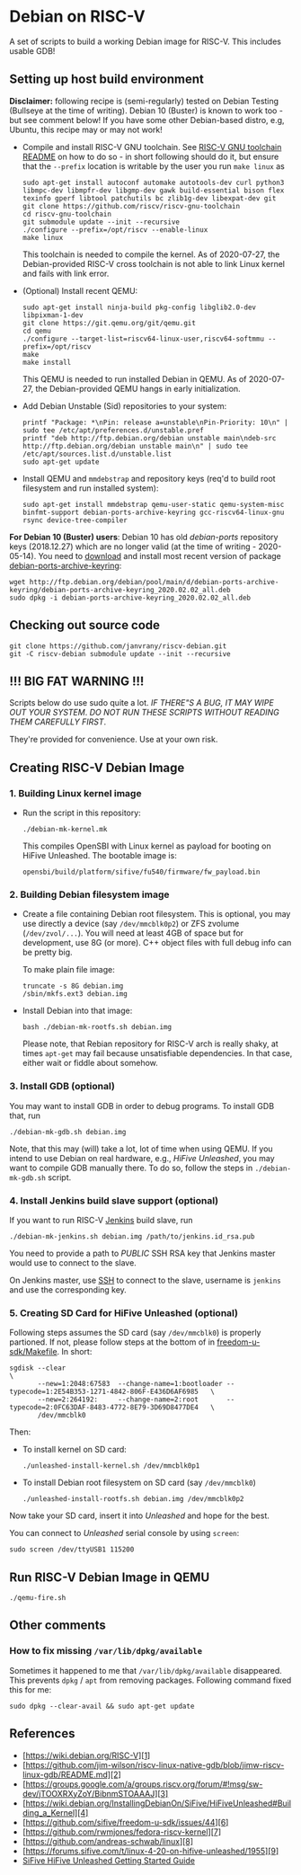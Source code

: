 # Debian on RISC-V

A set of scripts to build a working Debian image for RISC-V. This includes usable GDB!

## Setting up host build environment

**Disclaimer:** following recipe is (semi-regularly) tested on Debian Testing (Bullseye at the time of writing). Debian 10 (Buster) is known to work too - but see comment below! If you have some other Debian-based distro, e.g, Ubuntu, this recipe may or may not work!

* Compile and install RISC-V GNU toolchain. See [RISC-V GNU toolchain README][15] on how to do so - in short following should do
  it, but ensure that the `--prefix` location is writable by the user you run `make linux` as

      sudo apt-get install autoconf automake autotools-dev curl python3 libmpc-dev libmpfr-dev libgmp-dev gawk build-essential bison flex texinfo gperf libtool patchutils bc zlib1g-dev libexpat-dev git
      git clone https://github.com/riscv/riscv-gnu-toolchain
      cd riscv-gnu-toolchain
      git submodule update --init --recursive
      ./configure --prefix=/opt/riscv --enable-linux
      make linux

  This toolchain is needed to compile the kernel. As of 2020-07-27, the Debian-provided RISC-V cross toolchain is not able to link Linux kernel and fails with link error.

* (Optional) Install recent QEMU:

      sudo apt-get install ninja-build pkg-config libglib2.0-dev libpixman-1-dev
      git clone https://git.qemu.org/git/qemu.git
      cd qemu
      ./configure --target-list=riscv64-linux-user,riscv64-softmmu --prefix=/opt/riscv
      make
      make install

  This QEMU is needed to run installed Debian in QEMU. As of 2020-07-27, the Debian-provided QEMU hangs in early initialization.

* Add Debian Unstable (Sid) repositories to your system:

      printf "Package: *\nPin: release a=unstable\nPin-Priority: 10\n" | sudo tee /etc/apt/preferences.d/unstable.pref
      printf "deb http://ftp.debian.org/debian unstable main\ndeb-src http://ftp.debian.org/debian unstable main\n" | sudo tee /etc/apt/sources.list.d/unstable.list
      sudo apt-get update

* Install QEMU and `mmdebstrap` and repository keys (req'd to build root filesystem and run installed system):

      sudo apt-get install mmdebstrap qemu-user-static qemu-system-misc binfmt-support debian-ports-archive-keyring gcc-riscv64-linux-gnu rsync device-tree-compiler



**For Debian 10 (Buster) users**: Debian 10 has old *debian-ports* repository keys (2018.12.27) which are no longer valid (at the time of writing - 2020-05-14). You need to [download][13] and install most recent version of package [debian-ports-archive-keyring][14]:

    wget http://ftp.debian.org/debian/pool/main/d/debian-ports-archive-keyring/debian-ports-archive-keyring_2020.02.02_all.deb
    sudo dpkg -i debian-ports-archive-keyring_2020.02.02_all.deb

## Checking out source code

```
git clone https://github.com/janvrany/riscv-debian.git
git -C riscv-debian submodule update --init --recursive
```

## !!! BIG FAT WARNING !!!

Scripts below do use sudo quite a lot. *IF THERE"S A BUG, IT MAY WIPE OUT 
YOUR SYSTEM*. *DO NOT RUN THESE SCRIPTS WITHOUT READING THEM CAREFULLY FIRST*. 

They're provided for convenience. Use at your own risk.

## Creating RISC-V Debian Image

### 1. Building Linux kernel image

* Run the script in this repository:

  ```
  ./debian-mk-kernel.mk
  ```

  This compiles OpenSBI with Linux kernel as payload for booting on HiFive Unleashed.
  The bootable image is:

  ```
  opensbi/build/platform/sifive/fu540/firmware/fw_payload.bin
  ```

### 2. Building Debian filesystem image

* Create a file containing Debian root filesystem. This is optional, you may use
  directly a device (say `/dev/mmcblk0p2`) or ZFS zvolume (`/dev/zvol/...`). You
  will need at least 4GB of space but for development, use 8G (or more). C++
  object files with full debug info can be pretty big.

  To make plain file image:

  ```
  truncate -s 8G debian.img
  /sbin/mkfs.ext3 debian.img
  ```

* Install Debian into that image:

  ```
  bash ./debian-mk-rootfs.sh debian.img

  ```

  Please note, that Rebian repository for RISC-V arch is really shaky, at times
  `apt-get` may fail because unsatisfiable dependencies. In that case, either
  wait or fiddle about somehow.

### 3. Install GDB (optional)

You may want to install GDB in order to debug programs. To install GDB that, 
run

```
./debian-mk-gdb.sh debian.img
```

Note, that this may (will) take a lot, lot of time when using QEMU. If you
intend to use Debian on real hardware, e.g., *HiFive Unleashed*, you may want to
compile GDB manually there. To do so, follow the steps in `./debian-mk-gdb.sh`
script.

### 4. Install Jenkins build slave support (optional)

If you want to run RISC-V [Jenkins][11] build slave, run

```
./debian-mk-jenkins.sh debian.img /path/to/jenkins.id_rsa.pub
```

You need to provide a path to *PUBLIC* SSH RSA key that Jenkins master would use
to connect to the slave.

On Jenkins master, use [SSH][12] to connect to the slave, username is `jenkins` and use
the corresponding key.

### 5. Creating SD Card for HiFive Unleashed (optional)

Following steps assumes the SD card (say `/dev/mmcblk0`) is properly partioned.
If not, please follow steps at the bottom of in [freedom-u-sdk/Makefile][5].
In short:

```
sgdisk --clear                                                                                            \
       --new=1:2048:67583  --change-name=1:bootloader --typecode=1:2E54B353-1271-4842-806F-E436D6AF6985   \
       --new=2:264192:     --change-name=2:root       --typecode=2:0FC63DAF-8483-4772-8E79-3D69D8477DE4   \
       /dev/mmcblk0
```

Then:

* To install kernel on SD card:

  ```
  ./unleashed-install-kernel.sh /dev/mmcblk0p1
  ```

* To install Debian root filesystem on SD card (say `/dev/mmcblk0`)

  ```
  ./unleashed-install-rootfs.sh debian.img /dev/mmcblk0p2
  ```
Now take your SD card, insert it into *Unleashed* and hope for the best.

You can connect to *Unleashed* serial console by using `screen`:
```
sudo screen /dev/ttyUSB1 115200
```

## Run RISC-V Debian Image in QEMU



```
./qemu-fire.sh
```

## Other comments

### How to fix missing `/var/lib/dpkg/available`

Sometimes it happened to me that `/var/lib/dpkg/available` disappeared.
This prevents `dpkg` / `apt` from removing packages. Following command
fixed this for me:

```
sudo dpkg --clear-avail && sudo apt-get update
```

## References
* [https://wiki.debian.org/RISC-V][1]
* [https://github.com/jim-wilson/riscv-linux-native-gdb/blob/jimw-riscv-linux-gdb/README.md][2]
* [https://groups.google.com/a/groups.riscv.org/forum/#!msg/sw-dev/jTOOXRXyZoY/BibnmSTOAAAJ][3]
* [https://wiki.debian.org/InstallingDebianOn/SiFive/HiFiveUnleashed#Building_a_Kernel][4]
* [https://github.com/sifive/freedom-u-sdk/issues/44][6]
* [https://github.com/rwmjones/fedora-riscv-kernel][7]
* [https://github.com/andreas-schwab/linux][8]
* [https://forums.sifive.com/t/linux-4-20-on-hifive-unleashed/1955][9]
* [SiFive HiFive Unleashed Getting Started Guide][10]

[1]: https://wiki.debian.org/RISC-V
[2]: https://github.com/jim-wilson/riscv-linux-native-gdb/blob/jimw-riscv-linux-gdb/README.md
[3]: https://groups.google.com/a/groups.riscv.org/forum/#!msg/sw-dev/jTOOXRXyZoY/BibnmSTOAAAJ
[4]: https://wiki.debian.org/InstallingDebianOn/SiFive/HiFiveUnleashed#Building_a_Kernel
[5]: https://github.com/sifive/freedom-u-sdk/blob/a938cf74b958cee13bdd2f9c9945297f744a2109/Makefile#L228
[6]: https://github.com/sifive/freedom-u-sdk/issues/44
[7]: https://github.com/rwmjones/fedora-riscv-kernel
[8]: https://github.com/andreas-schwab/linux
[9]: https://forums.sifive.com/t/linux-4-20-on-hifive-unleashed/1955
[10]: https://sifive.cdn.prismic.io/sifive%2Ffa3a584a-a02f-4fda-b758-a2def05f49f9_hifive-unleashed-getting-started-guide-v1p1.pdf
[11]: https://jenkins.io/
[12]: https://wiki.jenkins.io/display/JENKINS/SSH+Slaves+plugin
[13]: https://packages.debian.org/testing/all/debian-ports-archive-keyring/download
[14]: https://packages.debian.org/testing/debian-ports-archive-keyring
[15]: https://github.com/riscv/riscv-gnu-toolchain/blob/master/README.md
